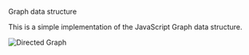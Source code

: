 Graph data structure

This is a simple implementation of the JavaScript Graph data structure.

![Directed Graph](https://hsto.org/web/b1c/9bc/795/b1c9bc7957974d6fb13829b9910d3d78.png)